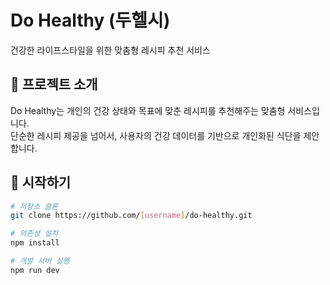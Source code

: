 # Do Healthy (두헬시)

건강한 라이프스타일을 위한 맞춤형 레시피 추천 서비스

## 📌 프로젝트 소개

Do Healthy는 개인의 건강 상태와 목표에 맞춘 레시피를 추천해주는 맞춤형 서비스입니다.  
단순한 레시피 제공을 넘어서, 사용자의 건강 데이터를 기반으로 개인화된 식단을 제안합니다.

## 🚀 시작하기

```bash
# 저장소 클론
git clone https://github.com/[username]/do-healthy.git

# 의존성 설치
npm install

# 개발 서버 실행
npm run dev
```
